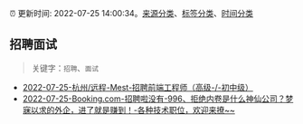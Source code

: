 :alarm_clock: 更新时间: 2022-07-25 14:00:34。[来源分类](../README.md)、[标签分类](../TAGS.md)、[时间分类](../TIMELINE.md)

## 招聘面试


> 关键字：`招聘`、`面试`



- [2022-07-25-杭州/远程-Mest-招聘前端工程师（高级-/-初中级）](https://www.v2ex.com/t/868625) 
- [2022-07-25-Booking.com-招聘啦没有-996、拒绝内卷是什么神仙公司？梦寐以求的外企，进了就是赚到！-各种技术职位，欢迎来撩~~](https://www.v2ex.com/t/868613) 